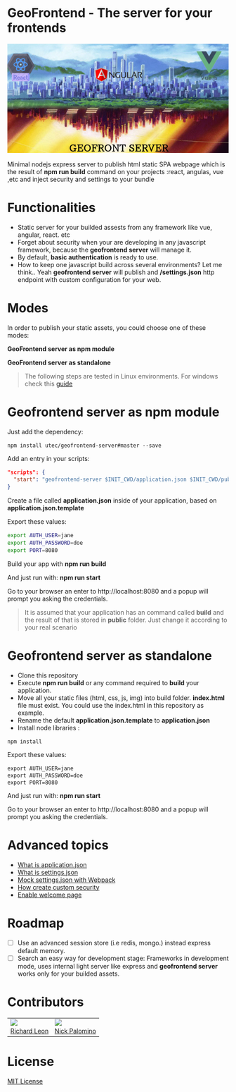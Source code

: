 # GeoFrontend - The server for your frontends

![home](home.png)

Minimal nodejs express server to publish html static SPA webpage which is the result of **npm run build** command on your projects :react, angulas, vue ,etc and inject security and settings to your bundle

# Functionalities

- Static server for your builded assests from any framework like vue, angular, react. etc
- Forget about security when your are developing in any javascript framework, because the **geofrontend server** will manage it.
- By default, **basic authentication** is ready to use.
- How to keep one javascript build across several environments? Let me think.. Yeah **geofrontend server** will publish and **/settings.json** http endpoint with custom configuration for your web.

# Modes

In order to publish your static assets, you could choose one of these modes:

**GeoFrontend server as npm module**

**GeoFrontend server as standalone**

> The following steps are tested in Linux environments. For windows check this [guide](https://github.com/utec/geofrontend-server/wiki/Windows-Guideline)


# Geofrontend server as npm module

Just add the dependency:

```
npm install utec/geofrontend-server#master --save
```

Add an entry in your scripts:

```json
"scripts": {
  "start": "geofrontend-server $INIT_CWD/application.json $INIT_CWD/public"
}
```

Create a file called **application.json** inside of your application, based on **application.json.template**

Export these values:

```bash
export AUTH_USER=jane
export AUTH_PASSWORD=doe
export PORT=8080
```

Build your app with **npm run build**

And just run with: **npm run start**

Go to your browser an enter to http://localhost:8080 and a popup will prompt you asking the credentials.

> It is assumed that your application has an command called **build** and the result of that is stored in **public** folder. Just change it according to your real scenario

# Geofrontend server as standalone

- Clone this repository
- Execute **npm run build** or any command required to **build** your application.
- Move all your static files (html, css, js, img) into build folder. **index.html** file must exist. You could use the index.html in this repository as example.
- Rename the default **application.json.template** to **application.json**
- Install node libraries :

```
npm install
```

Export these values:

```
export AUTH_USER=jane
export AUTH_PASSWORD=doe
export PORT=8080
```

And just run with: **npm run start**

Go to your browser an enter to http://localhost:8080 and a popup will prompt you asking the credentials.

# Advanced topics

- [What is application.json](https://github.com/utec/geofrontend-server/wiki/What-is-application.json)
- [What is settings.json](https://github.com/utec/geofrontend-server/wiki/What-is-settings.json)
- [Mock settings.json with Webpack](https://github.com/utec/geofrontend-server/wiki/Mock-settings-with-Webpack)
- [How create custom security](https://github.com/utec/geofrontend-server/wiki/How-create-custom-security)
- [Enable welcome page](https://github.com/utec/geofrontend-server/wiki/Enable-welcome-page)

# Roadmap

- [ ] Use an advanced session store (i.e redis, mongo.) instead express default memory.
- [ ] Search an easy way for development stage: Frameworks in development mode, uses internal light server like express and **geofrontend server** works only for your builded assets.

# Contributors

<table>
  <tbody>
    <td>
      <img src="https://avatars0.githubusercontent.com/u/3322836?s=460&v=4" width="100px;"/>
      <br />
      <label><a href="http://jrichardsz.github.io/">Richard Leon</a></label>
      <br />
    </td>
    <td>
      <img src="https://avatars3.githubusercontent.com/u/1450270?s=460&v=4" width="100px;"/>
      <br />
      <label><a href="https://github.com/nbpalomino/">Nick Palomino</a></label>
      <br />
    </td>
  </tbody>
</table>

# License

[MIT License](./LICENSE)
